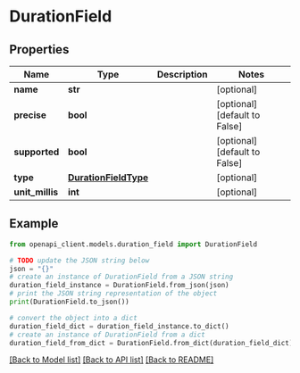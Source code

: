 # DurationField


## Properties

Name | Type | Description | Notes
------------ | ------------- | ------------- | -------------
**name** | **str** |  | [optional] 
**precise** | **bool** |  | [optional] [default to False]
**supported** | **bool** |  | [optional] [default to False]
**type** | [**DurationFieldType**](DurationFieldType.md) |  | [optional] 
**unit_millis** | **int** |  | [optional] 

## Example

```python
from openapi_client.models.duration_field import DurationField

# TODO update the JSON string below
json = "{}"
# create an instance of DurationField from a JSON string
duration_field_instance = DurationField.from_json(json)
# print the JSON string representation of the object
print(DurationField.to_json())

# convert the object into a dict
duration_field_dict = duration_field_instance.to_dict()
# create an instance of DurationField from a dict
duration_field_from_dict = DurationField.from_dict(duration_field_dict)
```
[[Back to Model list]](../README.md#documentation-for-models) [[Back to API list]](../README.md#documentation-for-api-endpoints) [[Back to README]](../README.md)


